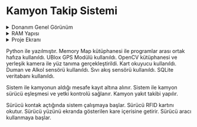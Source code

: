 # Kamyon Takip Sistemi


<details>
  <summary> Donanım Genel Görünüm </summary>
<img src="rp_project.jpg" width="400" height="480" />
</details>
<details>
  <summary> RAM Yapısı </summary>
<img src="mmap.jpg" width="600" height="480" />
</details>
<details>
  <summary> Proje Ekranı </summary>
<img src="rp_project_2.jpg" width="600" height="480" />
</details>

Python ile yazılmıştır.
Memory Map kütüphanesi ile programlar arası ortak hafıza kullanıldı. 
UBlox GPS Modülü kullanıldı.
OpenCV kütüphanesi ve yerleşik kamera ile yüz tanıma gerçekleştirildi.
Kart okuyucu kullanıldı.
Duman ve Alkol sensörü kullanıldı.
Sıvı akış sensörü kullanıldı.
SQLite veritabanı kullanıldı.

Sistem ile kamyonun aldığı mesafe kayıt altına alınır.
Sistem ile kamyon sürücü eşleşmesi ve yetki kontrolü sağlanır.
Kamyon yakıt takibi yapılır.


Sürücü kontak açtığında sistem çalışmaya başlar.
Sürücü RFID kartını okutur.
Sürücü yüzünü ekranda gösterilen kare içerisine getirir.
Sürücü aracı kullanmaya başlar.

